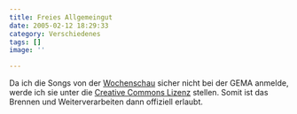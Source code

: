 ```yaml
---
title: Freies Allgemeingut
date: 2005-02-12 18:29:33
category: Verschiedenes
tags: []
image: ''

---
```


Da ich die Songs von der [Wochenschau](/downloads) sicher nicht bei der GEMA anmelde, werde ich sie unter die [Creative Commons Lizenz](http://creativecommons.org/) stellen. Somit ist das Brennen und Weiterverarbeiten dann offiziell erlaubt.
